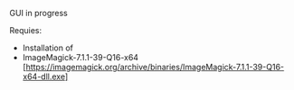 GUI in progress


Requies: 
- Installation of
- ImageMagick-7.1.1-39-Q16-x64 [https://imagemagick.org/archive/binaries/ImageMagick-7.1.1-39-Q16-x64-dll.exe]

